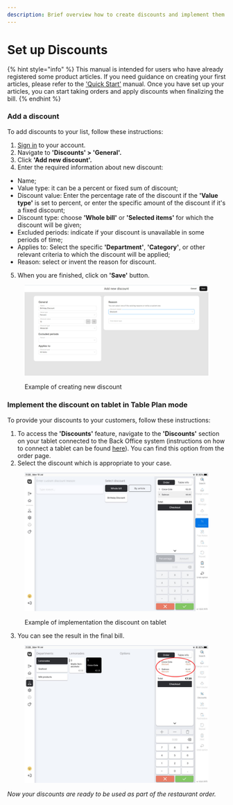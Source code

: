 ```yaml
---
description: Brief overview how to create discounts and implement them on tablet
---
```


# Set up Discounts

{% hint style="info" %}
This manual is intended for users who have already registered some product articles. If you need guidance on creating your first articles, please refer to the ['Quick Start'](../../quick-start-food-and-drinks-mode.md) manual. Once you have set up your articles, you can start taking orders and apply discounts when finalizing the bill.
{% endhint %}

### Add a discount

To add discounts to your list, follow these instructions:

1. [Sign in](../../getting-started/quick-start/sign-in-to-untill-air.md) to your account.
2. Navigate to **'Discounts' > 'General'.**
3. Click **'Add new discount'.**
4. Enter the required information about new discount:

* Name;
* Value type: it can be a percent or fixed sum of discount;
* Discount value: Enter the percentage rate of the discount if the **'Value type'** is set to percent, or enter the specific amount of the discount if it's a fixed discount;
* Discount type: choose **'Whole bill'** or **'Selected items'** for which the discount will be given;
* Excluded periods: indicate if your discount is unavailable in some periods of time;
* Applies to: Select the specific **'Department'**, **'Category'**, or other relevant criteria to which the discount will be applied;
* Reason: select or invent the reason for discount.

5. When you are finished, click on **'Save'** button.

<figure><img src="../../.gitbook/assets/discount.jpg" alt=""><figcaption><p>Example of creating new discount</p></figcaption></figure>

### Implement the discount on tablet in Table Plan mode

To provide your discounts to your customers, follow these instructions:

1. To access the **'Discounts'** feature, navigate to the **'Discounts'** section on your tablet connected to the Back Office system (instructions on how to connect a tablet can be found [here](../equipment/how-to-connect-devices.md)). You can find this option from the order page.
2. Select the discount which is appropriate to your case.

<figure><img src="../../.gitbook/assets/discount2.jpg" alt="" width="563"><figcaption><p>Example of implementation the discount on tablet</p></figcaption></figure>

3. You can see the result in the final bill.

<figure><img src="../../.gitbook/assets/discount3.jpg" alt="" width="563"><figcaption></figcaption></figure>

_Now your discounts are ready to be used as part of the restaurant order._
